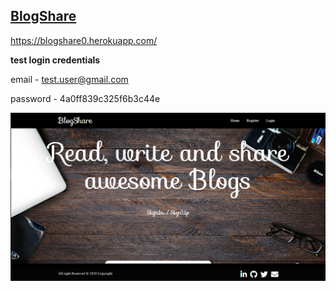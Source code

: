 ## <a href="https://blogshare0.herokuapp.com/">BlogShare</a> 

<a href="https://blogshare0.herokuapp.com/">https://blogshare0.herokuapp.com/</a>

**test login credentials**

email - test.user@gmail.com

password - 4a0ff839c325f6b3c44e

<img src="media_folder/home.PNG">
